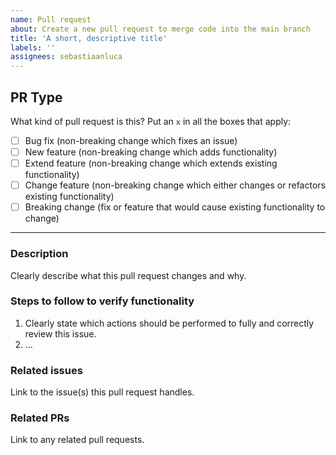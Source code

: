 ```yaml
---
name: Pull request
about: Create a new pull request to merge code into the main branch
title: 'A short, descriptive title'
labels: ''
assignees: sebastiaanluca
---
```


## PR Type

What kind of pull request is this? Put an `x` in all the boxes that apply:

- [ ] Bug fix (non-breaking change which fixes an issue)
- [ ] New feature (non-breaking change which adds functionality)
- [ ] Extend feature (non-breaking change which extends existing functionality)
- [ ] Change feature (non-breaking change which either changes or refactors existing functionality)
- [ ] Breaking change (fix or feature that would cause existing functionality to change)

---

### Description

Clearly describe what this pull request changes and why.

### Steps to follow to verify functionality

1. Clearly state which actions should be performed to fully and correctly review this issue.
2. …

### Related issues

Link to the issue(s) this pull request handles.

### Related PRs

Link to any related pull requests.

